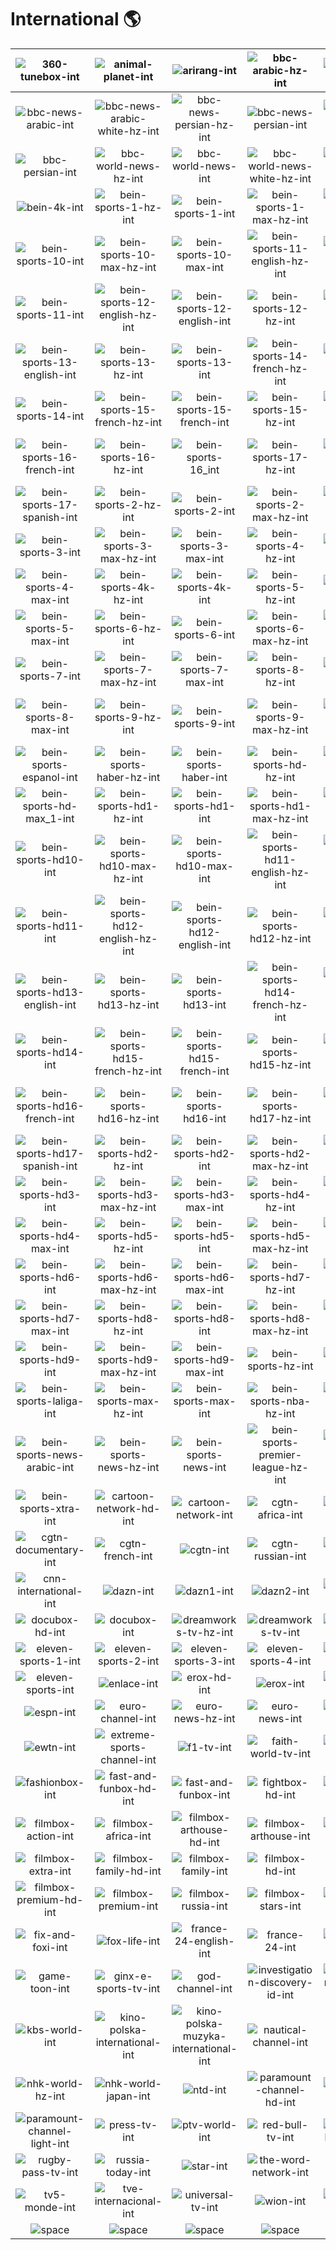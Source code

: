 # International 🌎

| ![360-tunebox-int] | ![animal-planet-int] | ![arirang-int] | ![bbc-arabic-hz-int] | ![bbc-arabic-int] | ![bbc-news-arabic-hz-int] |
|:---:|:---:|:---:|:---:|:---:|:---:|
| ![bbc-news-arabic-int] | ![bbc-news-arabic-white-hz-int] | ![bbc-news-persian-hz-int] | ![bbc-news-persian-int] | ![bbc-news-persian-white-hz-int] | ![bbc-persian-hz-int] |
| ![bbc-persian-int] | ![bbc-world-news-hz-int] | ![bbc-world-news-int] | ![bbc-world-news-white-hz-int] | ![bbc-world-service-int] | ![bein-4k-hz-int] |
| ![bein-4k-int] | ![bein-sports-1-hz-int] | ![bein-sports-1-int] | ![bein-sports-1-max-hz-int] | ![bein-sports-1-max-int] | ![bein-sports-10-hz-int] |
| ![bein-sports-10-int] | ![bein-sports-10-max-hz-int] | ![bein-sports-10-max-int] | ![bein-sports-11-english-hz-int] | ![bein-sports-11-english-int] | ![bein-sports-11-hz-int] |
| ![bein-sports-11-int] | ![bein-sports-12-english-hz-int] | ![bein-sports-12-english-int] | ![bein-sports-12-hz-int] | ![bein-sports-12-int] | ![bein-sports-13-english-hz-int] |
| ![bein-sports-13-english-int] | ![bein-sports-13-hz-int] | ![bein-sports-13-int] | ![bein-sports-14-french-hz-int] | ![bein-sports-14-french-int] | ![bein-sports-14-hz-int] |
| ![bein-sports-14-int] | ![bein-sports-15-french-hz-int] | ![bein-sports-15-french-int] | ![bein-sports-15-hz-int] | ![bein-sports-15-int] | ![bein-sports-16-french-hz-int] |
| ![bein-sports-16-french-int] | ![bein-sports-16-hz-int] | ![bein-sports-16_int] | ![bein-sports-17-hz-int] | ![bein-sports-17-int] | ![bein-sports-17-spanish-hz-int] |
| ![bein-sports-17-spanish-int] | ![bein-sports-2-hz-int] | ![bein-sports-2-int] | ![bein-sports-2-max-hz-int] | ![bein-sports-2-max-int] | ![bein-sports-3-hz-int] |
| ![bein-sports-3-int] | ![bein-sports-3-max-hz-int] | ![bein-sports-3-max-int] | ![bein-sports-4-hz-int] | ![bein-sports-4-int] | ![bein-sports-4-max-hz-int] |
| ![bein-sports-4-max-int] | ![bein-sports-4k-hz-int] | ![bein-sports-4k-int] | ![bein-sports-5-hz-int] | ![bein-sports-5-int] | ![bein-sports-5-max-hz-int] |
| ![bein-sports-5-max-int] | ![bein-sports-6-hz-int] | ![bein-sports-6-int] | ![bein-sports-6-max-hz-int] | ![bein-sports-6-max-int] | ![bein-sports-7-hz-int] |
| ![bein-sports-7-int] | ![bein-sports-7-max-hz-int] | ![bein-sports-7-max-int] | ![bein-sports-8-hz-int] | ![bein-sports-8-int] | ![bein-sports-8-max-hz-int] |
| ![bein-sports-8-max-int] | ![bein-sports-9-hz-int] | ![bein-sports-9-int] | ![bein-sports-9-max-hz-int] | ![bein-sports-9-max-int] | ![bein-sports-espanol-hz-int] |
| ![bein-sports-espanol-int] | ![bein-sports-haber-hz-int] | ![bein-sports-haber-int] | ![bein-sports-hd-hz-int] | ![bein-sports-hd-int] | ![bein-sports-hd-max-hz-int] |
| ![bein-sports-hd-max_1-int] | ![bein-sports-hd1-hz-int] | ![bein-sports-hd1-int] | ![bein-sports-hd1-max-hz-int] | ![bein-sports-hd1-max-int] | ![bein-sports-hd10-hz-int] |
| ![bein-sports-hd10-int] | ![bein-sports-hd10-max-hz-int] | ![bein-sports-hd10-max-int] | ![bein-sports-hd11-english-hz-int] | ![bein-sports-hd11-english-int] | ![bein-sports-hd11-hz-int] |
| ![bein-sports-hd11-int] | ![bein-sports-hd12-english-hz-int] | ![bein-sports-hd12-english-int] | ![bein-sports-hd12-hz-int] | ![bein-sports-hd12-int] | ![bein-sports-hd13-english-hz-int] |
| ![bein-sports-hd13-english-int] | ![bein-sports-hd13-hz-int] | ![bein-sports-hd13-int] | ![bein-sports-hd14-french-hz-int] | ![bein-sports-hd14-french-int] | ![bein-sports-hd14-hz-int] |
| ![bein-sports-hd14-int] | ![bein-sports-hd15-french-hz-int] | ![bein-sports-hd15-french-int] | ![bein-sports-hd15-hz-int] | ![bein-sports-hd15-int] | ![bein-sports-hd16-french-hz-int] |
| ![bein-sports-hd16-french-int] | ![bein-sports-hd16-hz-int] | ![bein-sports-hd16-int] | ![bein-sports-hd17-hz-int] | ![bein-sports-hd17-int] | ![bein-sports-hd17-spanish-hz-int] |
| ![bein-sports-hd17-spanish-int] | ![bein-sports-hd2-hz-int] | ![bein-sports-hd2-int] | ![bein-sports-hd2-max-hz-int] | ![bein-sports-hd2-max-int] | ![bein-sports-hd3-hz-int] |
| ![bein-sports-hd3-int] | ![bein-sports-hd3-max-hz-int] | ![bein-sports-hd3-max-int] | ![bein-sports-hd4-hz-int] | ![bein-sports-hd4-int] | ![bein-sports-hd4-max-hz-int] |
| ![bein-sports-hd4-max-int] | ![bein-sports-hd5-hz-int] | ![bein-sports-hd5-int] | ![bein-sports-hd5-max-hz-int] | ![bein-sports-hd5-max-int] | ![bein-sports-hd6-hz-int] |
| ![bein-sports-hd6-int] | ![bein-sports-hd6-max-hz-int] | ![bein-sports-hd6-max-int] | ![bein-sports-hd7-hz-int] | ![bein-sports-hd7-int] | ![bein-sports-hd7-max-hz-int] |
| ![bein-sports-hd7-max-int] | ![bein-sports-hd8-hz-int] | ![bein-sports-hd8-int] | ![bein-sports-hd8-max-hz-int] | ![bein-sports-hd8-max-int] | ![bein-sports-hd9-hz-int] |
| ![bein-sports-hd9-int] | ![bein-sports-hd9-max-hz-int] | ![bein-sports-hd9-max-int] | ![bein-sports-hz-int] | ![bein-sports-int] | ![bein-sports-laliga-hz-int] |
| ![bein-sports-laliga-int] | ![bein-sports-max-hz-int] | ![bein-sports-max-int] | ![bein-sports-nba-hz-int] | ![bein-sports-nba-int] | ![bein-sports-news-arabic-hz-int] |
| ![bein-sports-news-arabic-int] | ![bein-sports-news-hz-int] | ![bein-sports-news-int] | ![bein-sports-premier-league-hz-int] | ![bein-sports-premier-league-int] | ![bein-sports-xtra-hz-int] |
| ![bein-sports-xtra-int] | ![cartoon-network-hd-int] | ![cartoon-network-int] | ![cgtn-africa-int] | ![cgtn-america-int] | ![cgtn-arabic-int] |
| ![cgtn-documentary-int] | ![cgtn-french-int] | ![cgtn-int] | ![cgtn-russian-int] | ![cgtn-spanish-int] | ![cna-int] |
| ![cnn-international-int] | ![dazn-int] | ![dazn1-int] | ![dazn2-int] | ![disney-channel-int] | ![disney-plus-int] |
| ![docubox-hd-int] | ![docubox-int] | ![dreamworks-tv-hz-int] | ![dreamworks-tv-int] | ![dw-english-int] | ![dw-int] |
| ![eleven-sports-1-int] | ![eleven-sports-2-int] | ![eleven-sports-3-int] | ![eleven-sports-4-int] | ![eleven-sports-5-int] | ![eleven-sports-6-int] |
| ![eleven-sports-int] | ![enlace-int] | ![erox-hd-int] | ![erox-int] | ![eroxxx-hd-int] | ![eroxxx-int] |
| ![espn-int] | ![euro-channel-int] | ![euro-news-hz-int] | ![euro-news-int] | ![ewtn-hz-int] | ![ewtn-icon-int] |
| ![ewtn-int] | ![extreme-sports-channel-int] | ![f1-tv-int] | ![faith-world-tv-int] | ![fashion-tv-int] | ![fashionbox-hd-int] |
| ![fashionbox-int] | ![fast-and-funbox-hd-int] | ![fast-and-funbox-int] | ![fightbox-hd-int] | ![fightbox-int] | ![filmbox-action-hd-int] |
| ![filmbox-action-int] | ![filmbox-africa-int] | ![filmbox-arthouse-hd-int] | ![filmbox-arthouse-int] | ![filmbox-baltics-int] | ![filmbox-extra-hd-int] |
| ![filmbox-extra-int] | ![filmbox-family-hd-int] | ![filmbox-family-int] | ![filmbox-hd-int] | ![filmbox-int] | ![filmbox-plus-int] |
| ![filmbox-premium-hd-int] | ![filmbox-premium-int] | ![filmbox-russia-int] | ![filmbox-stars-int] | ![fine-living-int] | ![fite-tv-int] |
| ![fix-and-foxi-int] | ![fox-life-int] | ![france-24-english-int] | ![france-24-int] | ![funbox-uhd-int] | ![game-toon-hd-int] |
| ![game-toon-int] | ![ginx-e-sports-tv-int] | ![god-channel-int] | ![investigation-discovery-id-int] | ![investigation-discovery-int] | ![jimjam-int] |
| ![kbs-world-int] | ![kino-polska-international-int] | ![kino-polska-muzyka-international-int] | ![nautical-channel-int] | ![netflix-int] | ![nhk-world-hd-int] |
| ![nhk-world-hz-int] | ![nhk-world-japan-int] | ![ntd-int] | ![paramount-channel-hd-int] | ![paramount-channel-int] | ![paramount-channel-light-hd-int] |
| ![paramount-channel-light-int] | ![press-tv-int] | ![ptv-world-int] | ![red-bull-tv-int] | ![republic-bharat-tv-int] | ![rt-documentary-int] |
| ![rugby-pass-tv-int] | ![russia-today-int] | ![star-int] | ![the-word-network-int] | ![tlc-int] | ![travel-channel-int] |
| ![tv5-monde-int] | ![tve-internacional-int] | ![universal-tv-int] | ![wion-int] | ![zoo-moo-int] | ![space] |
| ![space]| ![space]| ![space]| ![space]| ![space]| ![space]|


[360-tunebox-int]:360-tunebox-int.png
[animal-planet-int]:animal-planet-int.png
[arirang-int]:arirang-int.png
[bbc-arabic-hz-int]:bbc-arabic-hz-int.png
[bbc-arabic-int]:bbc-arabic-int.png
[bbc-news-arabic-hz-int]:bbc-news-arabic-hz-int.png
[bbc-news-arabic-int]:bbc-news-arabic-int.png
[bbc-news-arabic-white-hz-int]:bbc-news-arabic-white-hz-int.png
[bbc-news-persian-hz-int]:bbc-news-persian-hz-int.png
[bbc-news-persian-int]:bbc-news-persian-int.png
[bbc-news-persian-white-hz-int]:bbc-news-persian-white-hz-int.png
[bbc-persian-hz-int]:bbc-persian-hz-int.png
[bbc-persian-int]:bbc-persian-int.png
[bbc-world-news-hz-int]:bbc-world-news-hz-int.png
[bbc-world-news-int]:bbc-world-news-int.png
[bbc-world-news-white-hz-int]:bbc-world-news-white-hz-int.png
[bbc-world-service-int]:bbc-world-service-int.png
[bein-4k-hz-int]:beinsports/old/horizontal/bein-4k-hz-int.png
[bein-4k-int]:beinsports/old/stacked/bein-4k-int.png
[bein-sports-1-hz-int]:beinsports/old/horizontal/bein-sports-1-hz-int.png
[bein-sports-1-int]:beinsports/old/stacked/bein-sports-1-int.png
[bein-sports-1-max-hz-int]:beinsports/old/horizontal/bein-sports-1-max-hz-int.png
[bein-sports-1-max-int]:beinsports/old/stacked/bein-sports-1-max-int.png
[bein-sports-10-hz-int]:beinsports/old/horizontal/bein-sports-10-hz-int.png
[bein-sports-10-int]:beinsports/old/stacked/bein-sports-10-int.png
[bein-sports-10-max-hz-int]:beinsports/old/horizontal/bein-sports-10-max-hz-int.png
[bein-sports-10-max-int]:beinsports/old/stacked/bein-sports-10-max-int.png
[bein-sports-11-english-hz-int]:beinsports/old/horizontal/bein-sports-11-english-hz-int.png
[bein-sports-11-english-int]:beinsports/old/stacked/bein-sports-11-english-int.png
[bein-sports-11-hz-int]:beinsports/old/horizontal/bein-sports-11-hz-int.png
[bein-sports-11-int]:beinsports/old/stacked/bein-sports-11-int.png
[bein-sports-12-english-hz-int]:beinsports/old/horizontal/bein-sports-12-english-hz-int.png
[bein-sports-12-english-int]:beinsports/old/stacked/bein-sports-12-english-int.png
[bein-sports-12-hz-int]:beinsports/old/horizontal/bein-sports-12-hz-int.png
[bein-sports-12-int]:beinsports/old/stacked/bein-sports-12-int.png
[bein-sports-13-english-hz-int]:beinsports/old/horizontal/bein-sports-13-english-hz-int.png
[bein-sports-13-english-int]:beinsports/old/stacked/bein-sports-13-english-int.png
[bein-sports-13-hz-int]:beinsports/old/horizontal/bein-sports-13-hz-int.png
[bein-sports-13-int]:beinsports/old/stacked/bein-sports-13-int.png
[bein-sports-14-french-hz-int]:beinsports/old/horizontal/bein-sports-14-french-hz-int.png
[bein-sports-14-french-int]:beinsports/old/stacked/bein-sports-14-french-int.png
[bein-sports-14-hz-int]:beinsports/old/horizontal/bein-sports-14-hz-int.png
[bein-sports-14-int]:beinsports/old/stacked/bein-sports-14-int.png
[bein-sports-15-french-hz-int]:beinsports/old/horizontal/bein-sports-15-french-hz-int.png
[bein-sports-15-french-int]:beinsports/old/stacked/bein-sports-15-french-int.png
[bein-sports-15-hz-int]:beinsports/old/horizontal/bein-sports-15-hz-int.png
[bein-sports-15-int]:beinsports/old/stacked/bein-sports-15-int.png
[bein-sports-16-french-hz-int]:beinsports/old/horizontal/bein-sports-16-french-hz-int.png
[bein-sports-16-french-int]:beinsports/old/stacked/bein-sports-16-french-int.png
[bein-sports-16-hz-int]:beinsports/old/horizontal/bein-sports-16-hz-int.png
[bein-sports-16_int]:beinsports/old/stacked/bein-sports-16_int.png
[bein-sports-17-hz-int]:beinsports/old/horizontal/bein-sports-17-hz-int.png
[bein-sports-17-int]:beinsports/old/stacked/bein-sports-17-int.png
[bein-sports-17-spanish-hz-int]:beinsports/old/horizontal/bein-sports-17-spanish-hz-int.png
[bein-sports-17-spanish-int]:beinsports/old/stacked/bein-sports-17-spanish-int.png
[bein-sports-2-hz-int]:beinsports/old/horizontal/bein-sports-2-hz-int.png
[bein-sports-2-int]:beinsports/old/stacked/bein-sports-2-int.png
[bein-sports-2-max-hz-int]:beinsports/old/horizontal/bein-sports-2-max-hz-int.png
[bein-sports-2-max-int]:beinsports/old/stacked/bein-sports-2-max-int.png
[bein-sports-3-hz-int]:beinsports/old/horizontal/bein-sports-3-hz-int.png
[bein-sports-3-int]:beinsports/old/stacked/bein-sports-3-int.png
[bein-sports-3-max-hz-int]:beinsports/old/horizontal/bein-sports-3-max-hz-int.png
[bein-sports-3-max-int]:beinsports/old/stacked/bein-sports-3-max-int.png
[bein-sports-4-hz-int]:beinsports/old/horizontal/bein-sports-4-hz-int.png
[bein-sports-4-int]:beinsports/old/stacked/bein-sports-4-int.png
[bein-sports-4-max-hz-int]:beinsports/old/horizontal/bein-sports-4-max-hz-int.png
[bein-sports-4-max-int]:beinsports/old/stacked/bein-sports-4-max-int.png
[bein-sports-4k-hz-int]:beinsports/old/horizontal/bein-sports-4k-hz-int.png
[bein-sports-4k-int]:beinsports/old/stacked/bein-sports-4k-int.png
[bein-sports-5-hz-int]:beinsports/old/horizontal/bein-sports-5-hz-int.png
[bein-sports-5-int]:beinsports/old/stacked/bein-sports-5-int.png
[bein-sports-5-max-hz-int]:beinsports/old/horizontal/bein-sports-5-max-hz-int.png
[bein-sports-5-max-int]:beinsports/old/stacked/bein-sports-5-max-int.png
[bein-sports-6-hz-int]:beinsports/old/horizontal/bein-sports-6-hz-int.png
[bein-sports-6-int]:beinsports/old/stacked/bein-sports-6-int.png
[bein-sports-6-max-hz-int]:beinsports/old/horizontal/bein-sports-6-max-hz-int.png
[bein-sports-6-max-int]:beinsports/old/stacked/bein-sports-6-max-int.png
[bein-sports-7-hz-int]:beinsports/old/horizontal/bein-sports-7-hz-int.png
[bein-sports-7-int]:beinsports/old/stacked/bein-sports-7-int.png
[bein-sports-7-max-hz-int]:beinsports/old/horizontal/bein-sports-7-max-hz-int.png
[bein-sports-7-max-int]:beinsports/old/stacked/bein-sports-7-max-int.png
[bein-sports-8-hz-int]:beinsports/old/horizontal/bein-sports-8-hz-int.png
[bein-sports-8-int]:beinsports/old/stacked/bein-sports-8-int.png
[bein-sports-8-max-hz-int]:beinsports/old/horizontal/bein-sports-8-max-hz-int.png
[bein-sports-8-max-int]:beinsports/old/stacked/bein-sports-8-max-int.png
[bein-sports-9-hz-int]:beinsports/old/horizontal/bein-sports-9-hz-int.png
[bein-sports-9-int]:beinsports/old/stacked/bein-sports-9-int.png
[bein-sports-9-max-hz-int]:beinsports/old/horizontal/bein-sports-9-max-hz-int.png
[bein-sports-9-max-int]:beinsports/old/stacked/bein-sports-9-max-int.png
[bein-sports-espanol-hz-int]:beinsports/old/horizontal/bein-sports-espanol-hz-int.png
[bein-sports-espanol-int]:beinsports/old/stacked/bein-sports-espanol-int.png
[bein-sports-haber-hz-int]:beinsports/old/horizontal/bein-sports-haber-hz-int.png
[bein-sports-haber-int]:beinsports/old/stacked/bein-sports-haber-int.png
[bein-sports-hd-hz-int]:beinsports/old/horizontal/bein-sports-hd-hz-int.png
[bein-sports-hd-int]:beinsports/old/stacked/bein-sports-hd-int.png
[bein-sports-hd-max-hz-int]:beinsports/old/horizontal/bein-sports-hd-max-hz-int.png
[bein-sports-hd-max_1-int]:beinsports/old/stacked/bein-sports-hd-max_1-int.png
[bein-sports-hd1-hz-int]:beinsports/old/horizontal/bein-sports-hd1-hz-int.png
[bein-sports-hd1-int]:beinsports/old/stacked/bein-sports-hd1-int.png
[bein-sports-hd1-max-hz-int]:beinsports/old/horizontal/bein-sports-hd1-max-hz-int.png
[bein-sports-hd1-max-int]:beinsports/old/stacked/bein-sports-hd1-max-int.png
[bein-sports-hd10-hz-int]:beinsports/old/horizontal/bein-sports-hd10-hz-int.png
[bein-sports-hd10-int]:beinsports/old/stacked/bein-sports-hd10-int.png
[bein-sports-hd10-max-hz-int]:beinsports/old/horizontal/bein-sports-hd10-max-hz-int.png
[bein-sports-hd10-max-int]:beinsports/old/stacked/bein-sports-hd10-max-int.png
[bein-sports-hd11-english-hz-int]:beinsports/old/horizontal/bein-sports-hd11-english-hz-int.png
[bein-sports-hd11-english-int]:beinsports/old/stacked/bein-sports-hd11-english-int.png
[bein-sports-hd11-hz-int]:beinsports/old/horizontal/bein-sports-hd11-hz-int.png
[bein-sports-hd11-int]:beinsports/old/stacked/bein-sports-hd11-int.png
[bein-sports-hd12-english-hz-int]:beinsports/old/horizontal/bein-sports-hd12-english-hz-int.png
[bein-sports-hd12-english-int]:beinsports/old/stacked/bein-sports-hd12-english-int.png
[bein-sports-hd12-hz-int]:beinsports/old/horizontal/bein-sports-hd12-hz-int.png
[bein-sports-hd12-int]:beinsports/old/stacked/bein-sports-hd12-int.png
[bein-sports-hd13-english-hz-int]:beinsports/old/horizontal/bein-sports-hd13-english-hz-int.png
[bein-sports-hd13-english-int]:beinsports/old/stacked/bein-sports-hd13-english-int.png
[bein-sports-hd13-hz-int]:beinsports/old/horizontal/bein-sports-hd13-hz-int.png
[bein-sports-hd13-int]:beinsports/old/stacked/bein-sports-hd13-int.png
[bein-sports-hd14-french-hz-int]:beinsports/old/horizontal/bein-sports-hd14-french-hz-int.png
[bein-sports-hd14-french-int]:beinsports/old/stacked/bein-sports-hd14-french-int.png
[bein-sports-hd14-hz-int]:beinsports/old/horizontal/bein-sports-hd14-hz-int.png
[bein-sports-hd14-int]:beinsports/old/stacked/bein-sports-hd14-int.png
[bein-sports-hd15-french-hz-int]:beinsports/old/horizontal/bein-sports-hd15-french-hz-int.png
[bein-sports-hd15-french-int]:beinsports/old/stacked/bein-sports-hd15-french-int.png
[bein-sports-hd15-hz-int]:beinsports/old/horizontal/bein-sports-hd15-hz-int.png
[bein-sports-hd15-int]:beinsports/old/stacked/bein-sports-hd15-int.png
[bein-sports-hd16-french-hz-int]:beinsports/old/horizontal/bein-sports-hd16-french-hz-int.png
[bein-sports-hd16-french-int]:beinsports/old/stacked/bein-sports-hd16-french-int.png
[bein-sports-hd16-hz-int]:beinsports/old/horizontal/bein-sports-hd16-hz-int.png
[bein-sports-hd16-int]:beinsports/old/stacked/bein-sports-hd16-int.png
[bein-sports-hd17-hz-int]:beinsports/old/horizontal/bein-sports-hd17-hz-int.png
[bein-sports-hd17-int]:beinsports/old/stacked/bein-sports-hd17-int.png
[bein-sports-hd17-spanish-hz-int]:beinsports/old/horizontal/bein-sports-hd17-spanish-hz-int.png
[bein-sports-hd17-spanish-int]:beinsports/old/stacked/bein-sports-hd17-spanish-int.png
[bein-sports-hd2-hz-int]:beinsports/old/horizontal/bein-sports-hd2-hz-int.png
[bein-sports-hd2-int]:beinsports/old/stacked/bein-sports-hd2-int.png
[bein-sports-hd2-max-hz-int]:beinsports/old/horizontal/bein-sports-hd2-max-hz-int.png
[bein-sports-hd2-max-int]:beinsports/old/stacked/bein-sports-hd2-max-int.png
[bein-sports-hd3-hz-int]:beinsports/old/horizontal/bein-sports-hd3-hz-int.png
[bein-sports-hd3-int]:beinsports/old/stacked/bein-sports-hd3-int.png
[bein-sports-hd3-max-hz-int]:beinsports/old/horizontal/bein-sports-hd3-max-hz-int.png
[bein-sports-hd3-max-int]:beinsports/old/stacked/bein-sports-hd3-max-int.png
[bein-sports-hd4-hz-int]:beinsports/old/horizontal/bein-sports-hd4-hz-int.png
[bein-sports-hd4-int]:beinsports/old/stacked/bein-sports-hd4-int.png
[bein-sports-hd4-max-hz-int]:beinsports/old/horizontal/bein-sports-hd4-max-hz-int.png
[bein-sports-hd4-max-int]:beinsports/old/stacked/bein-sports-hd4-max-int.png
[bein-sports-hd5-hz-int]:beinsports/old/horizontal/bein-sports-hd5-hz-int.png
[bein-sports-hd5-int]:beinsports/old/stacked/bein-sports-hd5-int.png
[bein-sports-hd5-max-hz-int]:beinsports/old/horizontal/bein-sports-hd5-max-hz-int.png
[bein-sports-hd5-max-int]:beinsports/old/stacked/bein-sports-hd5-max-int.png
[bein-sports-hd6-hz-int]:beinsports/old/horizontal/bein-sports-hd6-hz-int.png
[bein-sports-hd6-int]:beinsports/old/stacked/bein-sports-hd6-int.png
[bein-sports-hd6-max-hz-int]:beinsports/old/horizontal/bein-sports-hd6-max-hz-int.png
[bein-sports-hd6-max-int]:beinsports/old/stacked/bein-sports-hd6-max-int.png
[bein-sports-hd7-hz-int]:beinsports/old/horizontal/bein-sports-hd7-hz-int.png
[bein-sports-hd7-int]:beinsports/old/stacked/bein-sports-hd7-int.png
[bein-sports-hd7-max-hz-int]:beinsports/old/horizontal/bein-sports-hd7-max-hz-int.png
[bein-sports-hd7-max-int]:beinsports/old/stacked/bein-sports-hd7-max-int.png
[bein-sports-hd8-hz-int]:beinsports/old/horizontal/bein-sports-hd8-hz-int.png
[bein-sports-hd8-int]:beinsports/old/stacked/bein-sports-hd8-int.png
[bein-sports-hd8-max-hz-int]:beinsports/old/horizontal/bein-sports-hd8-max-hz-int.png
[bein-sports-hd8-max-int]:beinsports/old/stacked/bein-sports-hd8-max-int.png
[bein-sports-hd9-hz-int]:beinsports/old/horizontal/bein-sports-hd9-hz-int.png
[bein-sports-hd9-int]:beinsports/old/stacked/bein-sports-hd9-int.png
[bein-sports-hd9-max-hz-int]:beinsports/old/horizontal/bein-sports-hd9-max-hz-int.png
[bein-sports-hd9-max-int]:beinsports/old/stacked/bein-sports-hd9-max-int.png
[bein-sports-hz-int]:beinsports/old/horizontal/bein-sports-hz-int.png
[bein-sports-int]:beinsports/old/stacked/bein-sports-int.png
[bein-sports-laliga-hz-int]:beinsports/old/horizontal/bein-sports-laliga-hz-int.png
[bein-sports-laliga-int]:beinsports/old/stacked/bein-sports-laliga-int.png
[bein-sports-max-hz-int]:beinsports/old/horizontal/bein-sports-max-hz-int.png
[bein-sports-max-int]:beinsports/old/stacked/bein-sports-max-int.png
[bein-sports-nba-hz-int]:beinsports/old/horizontal/bein-sports-nba-hz-int.png
[bein-sports-nba-int]:beinsports/old/stacked/bein-sports-nba-int.png
[bein-sports-news-arabic-hz-int]:beinsports/old/horizontal/bein-sports-news-arabic-hz-int.png
[bein-sports-news-arabic-int]:beinsports/old/stacked/bein-sports-news-arabic-int.png
[bein-sports-news-hz-int]:beinsports/old/horizontal/bein-sports-news-hz-int.png
[bein-sports-news-int]:beinsports/old/stacked/bein-sports-news-int.png
[bein-sports-premier-league-hz-int]:beinsports/old/horizontal/bein-sports-premier-league-hz-int.png
[bein-sports-premier-league-int]:beinsports/old/stacked/bein-sports-premier-league-int.png
[bein-sports-xtra-hz-int]:beinsports/old/horizontal/bein-sports-xtra-hz-int.png
[bein-sports-xtra-int]:beinsports/old/stacked/bein-sports-xtra-int.png
[cartoon-network-hd-int]:cartoon-network-hd-int.png
[cartoon-network-int]:cartoon-network-int.png
[cgtn-africa-int]:cgtn-africa-int.png
[cgtn-america-int]:cgtn-america-int.png
[cgtn-arabic-int]:cgtn-arabic-int.png
[cgtn-documentary-int]:cgtn-documentary-int.png
[cgtn-french-int]:cgtn-french-int.png
[cgtn-int]:cgtn-int.png
[cgtn-russian-int]:cgtn-russian-int.png
[cgtn-spanish-int]:cgtn-spanish-int.png
[cna-int]:cna-int.png
[cnn-international-int]:cnn-international-int.png
[dazn-int]:dazn-int.png
[dazn1-int]:dazn1-int.png
[dazn2-int]:dazn2-int.png
[disney-channel-int]:disney-channel-int.png
[disney-plus-int]:disney-plus-int.png
[docubox-hd-int]:docubox-hd-int.png
[docubox-int]:docubox-int.png
[dreamworks-tv-hz-int]:dreamworks-tv-hz-int.png
[dreamworks-tv-int]:dreamworks-tv-int.png
[dw-english-int]:dw-english-int.png
[dw-int]:dw-int.png
[eleven-sports-1-int]:eleven-sports-1-int.png
[eleven-sports-2-int]:eleven-sports-2-int.png
[eleven-sports-3-int]:eleven-sports-3-int.png
[eleven-sports-4-int]:eleven-sports-4-int.png
[eleven-sports-5-int]:eleven-sports-5-int.png
[eleven-sports-6-int]:eleven-sports-6-int.png
[eleven-sports-int]:eleven-sports-int.png
[enlace-int]:enlace-int.png
[erox-hd-int]:erox-hd-int.png
[erox-int]:erox-int.png
[eroxxx-hd-int]:eroxxx-hd-int.png
[eroxxx-int]:eroxxx-int.png
[espn-int]:espn-int.png
[euro-channel-int]:euro-channel-int.png
[euro-news-hz-int]:euro-news-hz-int.png
[euro-news-int]:euro-news-int.png
[ewtn-hz-int]:ewtn-hz-int.png
[ewtn-icon-int]:ewtn-icon-int.png
[ewtn-int]:ewtn-int.png
[extreme-sports-channel-int]:extreme-sports-channel-int.png
[f1-tv-int]:f1-tv-int.png
[faith-world-tv-int]:faith-world-tv-int.png
[fashion-tv-int]:fashion-tv-int.png
[fashionbox-hd-int]:fashionbox-hd-int.png
[fashionbox-int]:fashionbox-int.png
[fast-and-funbox-hd-int]:fast-and-funbox-hd-int.png
[fast-and-funbox-int]:fast-and-funbox-int.png
[fightbox-hd-int]:fightbox-hd-int.png
[fightbox-int]:fightbox-int.png
[filmbox-action-hd-int]:filmbox-action-hd-int.png
[filmbox-action-int]:filmbox-action-int.png
[filmbox-africa-int]:filmbox-africa-int.png
[filmbox-arthouse-hd-int]:filmbox-arthouse-hd-int.png
[filmbox-arthouse-int]:filmbox-arthouse-int.png
[filmbox-baltics-int]:filmbox-baltics-int.png
[filmbox-extra-hd-int]:filmbox-extra-hd-int.png
[filmbox-extra-int]:filmbox-extra-int.png
[filmbox-family-hd-int]:filmbox-family-hd-int.png
[filmbox-family-int]:filmbox-family-int.png
[filmbox-hd-int]:filmbox-hd-int.png
[filmbox-int]:filmbox-int.png
[filmbox-plus-int]:filmbox-plus-int.png
[filmbox-premium-hd-int]:filmbox-premium-hd-int.png
[filmbox-premium-int]:filmbox-premium-int.png
[filmbox-russia-int]:filmbox-russia-int.png
[filmbox-stars-int]:filmbox-stars-int.png
[fine-living-int]:fine-living-int.png
[fite-tv-int]:fite-tv-int.png
[fix-and-foxi-int]:fix-and-foxi-int.png
[fox-life-int]:fox-life-int.png
[france-24-english-int]:france-24-english-int.png
[france-24-int]:france-24-int.png
[funbox-uhd-int]:funbox-uhd-int.png
[game-toon-hd-int]:game-toon-hd-int.png
[game-toon-int]:game-toon-int.png
[ginx-e-sports-tv-int]:ginx-e-sports-tv-int.png
[god-channel-int]:god-channel-int.png
[investigation-discovery-id-int]:investigation-discovery-id-int.png
[investigation-discovery-int]:investigation-discovery-int.png
[jimjam-int]:jimjam-int.png
[kbs-world-int]:kbs-world-int.png
[kino-polska-international-int]:kino-polska-international-int.png
[kino-polska-muzyka-international-int]:kino-polska-muzyka-international-int.png
[nautical-channel-int]:nautical-channel-int.png
[netflix-int]:netflix-int.png
[nhk-world-hd-int]:nhk-world-hd-int.png
[nhk-world-hz-int]:nhk-world-hz-int.png
[nhk-world-japan-int]:nhk-world-japan-int.png
[ntd-int]:ntd-int.png
[paramount-channel-hd-int]:paramount-channel-hd-int.png
[paramount-channel-int]:paramount-channel-int.png
[paramount-channel-light-hd-int]:paramount-channel-light-hd-int.png
[paramount-channel-light-int]:paramount-channel-light-int.png
[press-tv-int]:press-tv-int.png
[ptv-world-int]:ptv-world-int.png
[red-bull-tv-int]:red-bull-tv-int.png
[republic-bharat-tv-int]:republic-bharat-tv-int.png
[rt-documentary-int]:rt-documentary-int.png
[rugby-pass-tv-int]:rugby-pass-tv-int.png
[russia-today-int]:russia-today-int.png
[star-int]:star-int.png
[the-word-network-int]:the-word-network-int.png
[tlc-int]:tlc-int.png
[travel-channel-int]:travel-channel-int.png
[tv5-monde-int]:tv5-monde-int.png
[tve-internacional-int]:tve-internacional-int.png
[universal-tv-int]:universal-tv-int.png
[wion-int]:wion-int.png
[zoo-moo-int]:zoo-moo-int.png

[space]:../../misc/space-1500.png "Space"

